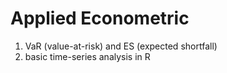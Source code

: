 # Applied Econometric
1. VaR (value-at-risk) and ES (expected shortfall)
2. basic time-series analysis in R

